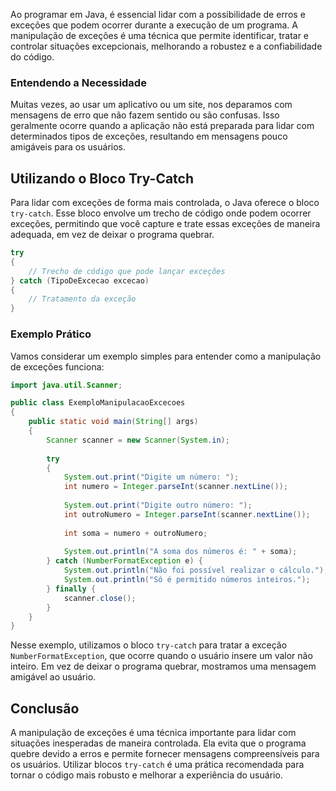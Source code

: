 Ao programar em Java, é essencial lidar com a possibilidade de erros e exceções que podem ocorrer durante a execução de um programa. A manipulação de exceções é uma técnica que permite identificar, tratar e controlar situações excepcionais, melhorando a robustez e a confiabilidade do código.

### Entendendo a Necessidade

Muitas vezes, ao usar um aplicativo ou um site, nos deparamos com mensagens de erro que não fazem sentido ou são confusas. Isso geralmente ocorre quando a aplicação não está preparada para lidar com determinados tipos de exceções, resultando em mensagens pouco amigáveis para os usuários.

## Utilizando o Bloco Try-Catch

Para lidar com exceções de forma mais controlada, o Java oferece o bloco `try-catch`. Esse bloco envolve um trecho de código onde podem ocorrer exceções, permitindo que você capture e trate essas exceções de maneira adequada, em vez de deixar o programa quebrar.

```java
try 
{
    // Trecho de código que pode lançar exceções
} catch (TipoDeExcecao excecao) 
{
    // Tratamento da exceção
}
```

### Exemplo Prático

Vamos considerar um exemplo simples para entender como a manipulação de exceções funciona:

```java
import java.util.Scanner;

public class ExemploManipulacaoExcecoes 
{
    public static void main(String[] args) 
    {
        Scanner scanner = new Scanner(System.in);
        
        try
        {
            System.out.print("Digite um número: ");
            int numero = Integer.parseInt(scanner.nextLine());
            
            System.out.print("Digite outro número: ");
            int outroNumero = Integer.parseInt(scanner.nextLine());
            
            int soma = numero + outroNumero;
            
            System.out.println("A soma dos números é: " + soma);
        } catch (NumberFormatException e) {
            System.out.println("Não foi possível realizar o cálculo.");
            System.out.println("Só é permitido números inteiros.");
        } finally {
            scanner.close();
        }
    }
}
```

Nesse exemplo, utilizamos o bloco `try-catch` para tratar a exceção `NumberFormatException`, que ocorre quando o usuário insere um valor não inteiro. Em vez de deixar o programa quebrar, mostramos uma mensagem amigável ao usuário.

## Conclusão

A manipulação de exceções é uma técnica importante para lidar com situações inesperadas de maneira controlada. Ela evita que o programa quebre devido a erros e permite fornecer mensagens compreensíveis para os usuários. Utilizar blocos `try-catch` é uma prática recomendada para tornar o código mais robusto e melhorar a experiência do usuário.